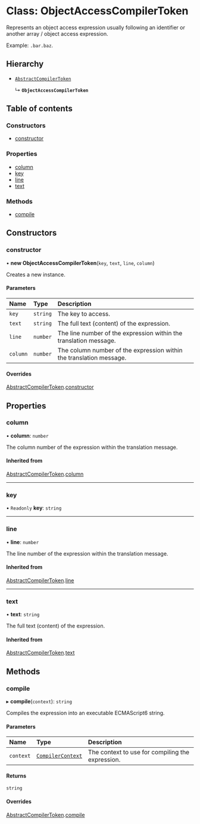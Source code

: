 # Class: ObjectAccessCompilerToken

Represents an object access expression usually following an identifier or another array / object access expression.

Example: `.bar.baz`.

## Hierarchy

- [`AbstractCompilerToken`](AbstractCompilerToken.md)

  ↳ **`ObjectAccessCompilerToken`**

## Table of contents

### Constructors

- [constructor](ObjectAccessCompilerToken.md#constructor)

### Properties

- [column](ObjectAccessCompilerToken.md#column)
- [key](ObjectAccessCompilerToken.md#key)
- [line](ObjectAccessCompilerToken.md#line)
- [text](ObjectAccessCompilerToken.md#text)

### Methods

- [compile](ObjectAccessCompilerToken.md#compile)

## Constructors

### constructor

• **new ObjectAccessCompilerToken**(`key`, `text`, `line`, `column`)

Creates a new instance.

#### Parameters

| Name | Type | Description |
| :------ | :------ | :------ |
| `key` | `string` | The key to access. |
| `text` | `string` | The full text (content) of the expression. |
| `line` | `number` | The line number of the expression within the translation message. |
| `column` | `number` | The column number of the expression within the translation message. |

#### Overrides

[AbstractCompilerToken](AbstractCompilerToken.md).[constructor](AbstractCompilerToken.md#constructor)

## Properties

### column

• **column**: `number`

The column number of the expression within the translation message.

#### Inherited from

[AbstractCompilerToken](AbstractCompilerToken.md).[column](AbstractCompilerToken.md#column)

___

### key

• `Readonly` **key**: `string`

___

### line

• **line**: `number`

The line number of the expression within the translation message.

#### Inherited from

[AbstractCompilerToken](AbstractCompilerToken.md).[line](AbstractCompilerToken.md#line)

___

### text

• **text**: `string`

The full text (content) of the expression.

#### Inherited from

[AbstractCompilerToken](AbstractCompilerToken.md).[text](AbstractCompilerToken.md#text)

## Methods

### compile

▸ **compile**(`context`): `string`

Compiles the expression into an executable ECMAScript6 string.

#### Parameters

| Name | Type | Description |
| :------ | :------ | :------ |
| `context` | [`CompilerContext`](CompilerContext.md) | The context to use for compiling the expression. |

#### Returns

`string`

#### Overrides

[AbstractCompilerToken](AbstractCompilerToken.md).[compile](AbstractCompilerToken.md#compile)

